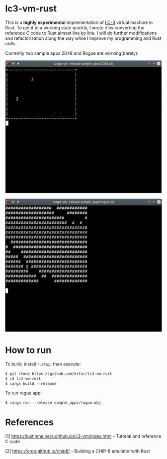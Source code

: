 # lc3-vm-rust

This is a **highly experimental** implementation of [LC-3](https://en.wikipedia.org/wiki/LC-3) virtual machine in Rust. To get it to a working state quickly, I wrote it by converting the reference C code to Rust almost line by line. I will do further modifications and refactorization along the way while I improve my programming and Rust skills.

Currently two sample apps 2048 and Rogue are working(barely):

![](ss/2048.png)

![](ss/rogue.png)

# How to run

To build, install ```rustup```, then execute:
```
$ git clone https://github.com/erfur/lc3-vm-rust
$ cd lc3-vm-rust
$ cargo build --release
```

To run rogue app:
```
$ cargo run --release sample_apps/rogue.obj
```

# References

[1] https://justinmeiners.github.io/lc3-vm/index.html - Tutorial and reference C code

[2] https://onur.github.io/chip8/ - Building a CHIP-8 emulator with Rust
